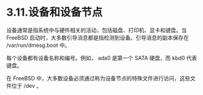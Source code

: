# 3.11.设备和设备节点

设备通常是指系统中与硬件相关的活动，包括磁盘、打印机、显卡和键盘。当 FreeBSD 启动时，大多数引导消息都是指检测到设备。引导消息的副本保存在 /var/run/dmesg.boot 中。

每个设备都有设备名称和编号。例如， ada0 是第一个 SATA 硬盘，而 kbd0 代表键盘。

在 FreeBSD 中，大多数设备必须通过称为设备节点的特殊文件进行访问，这些文件位于 /dev 。
